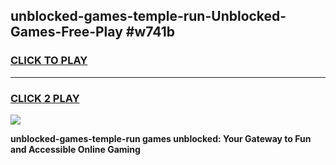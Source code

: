 
## unblocked-games-temple-run-Unblocked-Games-Free-Play #w741b
<h3>
<a href="https://us.freeplayer.one?title=unblocked-games-temple-run&ref=9M">CLICK TO PLAY</a></h3>
<hr>

<h3>
<a href="https://us.freeplayer.one?title=unblocked-games-temple-run&ref=9M">CLICK 2 PLAY</a>
  
</h3>

<a href="https://us.freeplayer.one?title=unblocked-games-temple-run&ref=9M"><img src="https://clearcache.store/games.png"></a>


**unblocked-games-temple-run games unblocked: Your Gateway to Fun and Accessible Online Gaming**
